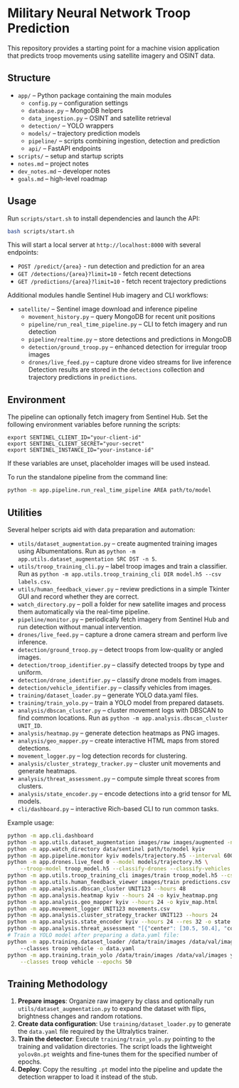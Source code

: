 # Military Neural Network Troop Prediction

This repository provides a starting point for a machine vision application that predicts troop movements using satellite imagery and OSINT data.

## Structure
- `app/` – Python package containing the main modules
  - `config.py` – configuration settings
  - `database.py` – MongoDB helpers
  - `data_ingestion.py` – OSINT and satellite retrieval
  - `detection/` – YOLO wrappers
  - `models/` – trajectory prediction models
  - `pipeline/` – scripts combining ingestion, detection and prediction
  - `api/` – FastAPI endpoints
- `scripts/` – setup and startup scripts
- `notes.md` – project notes
- `dev_notes.md` – developer notes
- `goals.md` – high-level roadmap

## Usage
Run `scripts/start.sh` to install dependencies and launch the API:

```bash
bash scripts/start.sh
```

This will start a local server at `http://localhost:8000` with several endpoints:

- `POST /predict/{area}` - run detection and prediction for an area
- `GET /detections/{area}?limit=10` - fetch recent detections
- `GET /predictions/{area}?limit=10` - fetch recent trajectory predictions

Additional modules handle Sentinel Hub imagery and CLI workflows:
- `satellite/` – Sentinel image download and inference pipeline
  - `movement_history.py` – query MongoDB for recent unit positions
  - `pipeline/run_real_time_pipeline.py` – CLI to fetch imagery and run detection
  - `pipeline/realtime.py` – store detections and predictions in MongoDB
  - `detection/ground_troop.py` – enhanced detection for irregular troop images
  - `drones/live_feed.py` – capture drone video streams for live inference
  Detection results are stored in the `detections` collection and trajectory predictions in `predictions`.

## Environment
The pipeline can optionally fetch imagery from Sentinel Hub. Set the following
environment variables before running the scripts:

```
export SENTINEL_CLIENT_ID="your-client-id"
export SENTINEL_CLIENT_SECRET="your-secret"
export SENTINEL_INSTANCE_ID="your-instance-id"
```

If these variables are unset, placeholder images will be used instead.

To run the standalone pipeline from the command line:

```bash
python -m app.pipeline.run_real_time_pipeline AREA path/to/model
```

## Utilities

Several helper scripts aid with data preparation and automation:

- `utils/dataset_augmentation.py` – create augmented training images using
  Albumentations. Run as `python -m app.utils.dataset_augmentation SRC DST -n 5`.
- `utils/troop_training_cli.py` – label troop images and train a classifier. Run
  as `python -m app.utils.troop_training_cli DIR model.h5 --csv labels.csv`.
- `utils/human_feedback_viewer.py` – review predictions in a simple Tkinter
  GUI and record whether they are correct.
- `watch_directory.py` – poll a folder for new satellite images and process them
  automatically via the real-time pipeline.
- `pipeline/monitor.py` – periodically fetch imagery from Sentinel Hub and run
  detection without manual intervention.
- `drones/live_feed.py` – capture a drone camera stream and perform live inference.
- `detection/ground_troop.py` – detect troops from low-quality or angled images.
- `detection/troop_identifier.py` – classify detected troops by type and uniform.
- `detection/drone_identifier.py` – classify drone models from images.
- `detection/vehicle_identifier.py` – classify vehicles from images.
- `training/dataset_loader.py` – generate YOLO data.yaml files.
- `training/train_yolo.py` – train a YOLO model from prepared datasets.
- `analysis/dbscan_cluster.py` – cluster movement logs with DBSCAN to find
  common locations. Run as `python -m app.analysis.dbscan_cluster UNIT_ID`.
- `analysis/heatmap.py` – generate detection heatmaps as PNG images.
- `analysis/geo_mapper.py` – create interactive HTML maps from stored detections.
- `movement_logger.py` – log detection records for clustering.
- `analysis/cluster_strategy_tracker.py` – cluster unit movements and generate heatmaps.
- `analysis/threat_assessment.py` – compute simple threat scores from clusters.
- `analysis/state_encoder.py` – encode detections into a grid tensor for ML models.
- `cli/dashboard.py` – interactive Rich-based CLI to run common tasks.

Example usage:

```bash
python -m app.cli.dashboard
python -m app.utils.dataset_augmentation images/raw images/augmented -n 5
python -m app.watch_directory data/sentinel path/to/model kyiv
python -m app.pipeline.monitor kyiv models/trajectory.h5 --interval 600
python -m app.drones.live_feed 0 --model models/trajectory.h5 \
    --troop-model troop_model.h5 --classify-drones --classify-vehicles
python -m app.utils.troop_training_cli images/train troop_model.h5 --csv troop_labels.csv
python -m app.utils.human_feedback_viewer images/train predictions.csv feedback.csv
python -m app.analysis.dbscan_cluster UNIT123 --hours 48
python -m app.analysis.heatmap kyiv --hours 24 -o kyiv_heatmap.png
python -m app.analysis.geo_mapper kyiv --hours 24 -o kyiv_map.html
python -m app.movement_logger UNIT123 movements.csv
python -m app.analysis.cluster_strategy_tracker UNIT123 --hours 24
python -m app.analysis.state_encoder kyiv --hours 24 --res 32 -o state.npy
python -m app.analysis.threat_assessment "[{"center": [30.5, 50.4], "count": 5}]"
# Train a YOLO model after preparing a data.yaml file:
python -m app.training.dataset_loader /data/train/images /data/val/images \ 
    --classes troop vehicle -o data.yaml
python -m app.training.train_yolo /data/train/images /data/val/images yolo_model.pt \
    --classes troop vehicle --epochs 50
```

## Training Methodology

1. **Prepare images**: Organize raw imagery by class and optionally run
   `utils/dataset_augmentation.py` to expand the dataset with flips, brightness
   changes and random rotations.
2. **Create data configuration**: Use `training/dataset_loader.py` to generate
   the `data.yaml` file required by the Ultralytics trainer.
3. **Train the detector**: Execute `training/train_yolo.py` pointing to the
   training and validation directories. The script loads the lightweight
   `yolov8n.pt` weights and fine-tunes them for the specified number of epochs.
4. **Deploy**: Copy the resulting `.pt` model into the pipeline and update the
   detection wrapper to load it instead of the stub.
